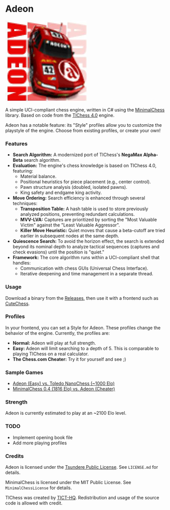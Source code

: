 # Adeon

![Adeon](docs/Adeon.jpg)

A simple UCI-compliant chess engine, written in C# using the [MinimalChess](https://github.com/lithander/MinimalChessEngine) library. Based on code from the [TIChess 4.0](http://tict.ticalc.org/projects.html) engine.

Adeon has a notable feature: its "Style" profiles allow you to customize the playstyle of the engine. Choose from existing profiles, or create your own!

### Features

*   **Search Algorithm:** A modernized port of TIChess's **NegaMax Alpha-Beta** search algorithm.
*   **Evaluation:** The engine's chess knowledge is based on TIChess 4.0, featuring:
    *   Material balance.
    *   Positional heuristics for piece placement (e.g., center control).
    *   Pawn structure analysis (doubled, isolated pawns).
    *   King safety and endgame king activity.
*   **Move Ordering:** Search efficiency is enhanced through several techniques:
    *   **Transposition Table:** A hash table is used to store previously analyzed positions, preventing redundant calculations.
    *   **MVV-LVA:** Captures are prioritized by sorting the "Most Valuable Victim" against the "Least Valuable Aggressor".
    *   **Killer Move Heuristic:** Quiet moves that cause a beta-cutoff are tried earlier in subsequent nodes at the same depth.
*   **Quiescence Search:** To avoid the horizon effect, the search is extended beyond its nominal depth to analyze tactical sequences (captures and check evasions) until the position is "quiet."
*   **Framework:** The core algorithm runs within a UCI-compliant shell that handles:
    *   Communication with chess GUIs (Universal Chess Interface).
    *   Iterative deepening and time management in a separate thread.

### Usage

Download a binary from the [Releases](https://github.com/KawaiiFiveO/Adeon/releases), then use it with a frontend such as [CuteChess](https://github.com/cutechess/cutechess).

### Profiles

In your frontend, you can set a Style for Adeon. These profiles change the behavior of the engine. Currently, the profiles are:

*  **Normal:** Adeon will play at full strength.
*  **Easy:** Adeon will limit searching to a depth of 5. This is comparable to playing TIChess on a real calculator.
*  **The Chess.com Cheater:** Try it for yourself and see ;)

### Sample Games

*  [Adeon (Easy) vs. Toledo NanoChess (~1000 Elo)](https://lichess.org/PuLBl7df)
*  [MinimalChess 0.4 (1816 Elo) vs. Adeon (Cheater)](https://lichess.org/zuWyxMC2)

### Strength

Adeon is currently estimated to play at an ~2100 Elo level.

### TODO

* Implement opening book file
* Add more playing profiles

### Credits

Adeon is licensed under the [Tsundere Public License](https://llamawa.re/licenses/). See `LICENSE.md` for details.

MinimalChess is licensed under the MIT Public License. See `MinimalChessLicense` for details.

TIChess was created by [TICT-HQ](http://tict.ticalc.org/). Redistribution and usage of the source code is allowed with credit.